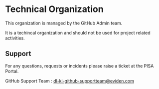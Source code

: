 # Technical Organization

This organization is managed by the GitHub Admin team.

It is a techincal organization and should not be used for project related activities.

## Support
For any questions, requests or incidents please raise a ticket at the PISA Portal.

GitHub Support Team : dl-ki-github-supportteam@eviden.com
